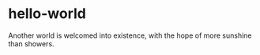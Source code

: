 # hello-world
Another world is welcomed into existence, with the hope of more sunshine than showers.
